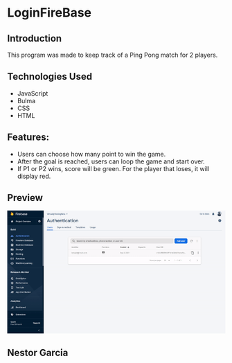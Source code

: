 # LoginFireBase

## Introduction
This program was made to keep track of a Ping Pong match for 2 players.

## Technologies Used
- JavaScript
- Bulma
- CSS
- HTML

## Features:
  - Users can choose how many point to win the game.
  - After the goal is reached, users can loop the game and start over.
  - If P1 or P2 wins, score will be green. For the player that loses, it will display red.

## Preview
![Alt Text](https://github.com/nestorjgc/LoginFirebase/blob/main/imgs/Beta1.gif)
##

## Nestor Garcia



